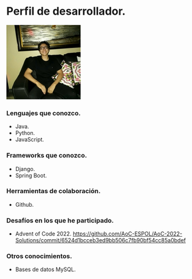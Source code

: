 # Perfil de desarrollador.

![Foto del desarrolador](/images/foto_de_perfil.jpg)

### Lenguajes que conozco.
- Java.
- Python.
- JavaScript.

### Frameworks que conozco.
- Django.
- Spring Boot.

### Herramientas de colaboración.
- Github.

### Desafíos en los que he participado.
- Advent of Code 2022. https://github.com/AoC-ESPOL/AoC-2022-Solutions/commit/6524d1bcceb3ed9bb506c7fb90bf54cc85a0bdef

### Otros conocimientos.
- Bases de datos MySQL.
